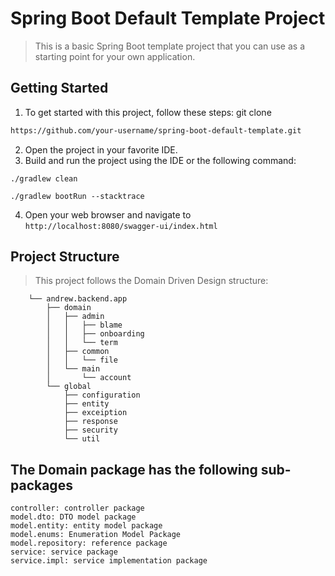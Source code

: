 # Spring Boot Default Template Project

>This is a basic Spring Boot template project that you can use as a starting point for your own application.

## Getting Started
1. To get started with this project, follow these steps:
git clone
```bash
https://github.com/your-username/spring-boot-default-template.git
```
2. Open the project in your favorite IDE.
3. Build and run the project using the IDE or the following command:
```
./gradlew clean
```
```
./gradlew bootRun --stacktrace
```
4. Open your web browser and navigate to ```http://localhost:8080/swagger-ui/index.html```

## Project Structure
>This project follows the Domain Driven Design structure:
```struct
    └── andrew.backend.app
        ├── domain
        │   ├── admin
        │   │   ├── blame
        │   │   ├── onboarding
        │   │   └── term        
        │   ├── common
        │   │   └── file
        │   └── main
        │       └── account
        └── global
            ├── configuration
            ├── entity
            ├── exceiption
            ├── response
            ├── security
            └── util

```
    
## The Domain package has the following sub-packages
```
controller: controller package
model.dto: DTO model package
model.entity: entity model package
model.enums: Enumeration Model Package
model.repository: reference package
service: service package
service.impl: service implementation package
```
